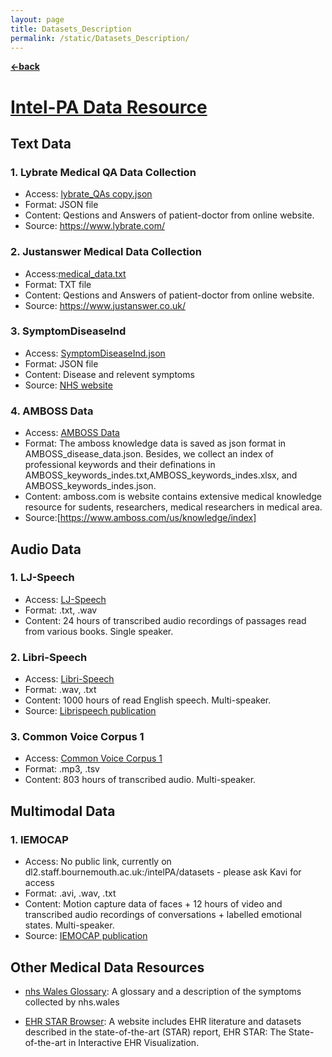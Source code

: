 ```yaml
---
layout: page
title: Datasets_Description
permalink: /static/Datasets_Description/
---
```


[**<-back**](/static)  

# [Intel-PA Data Resource](https://drive.google.com/drive/folders/1tRyAFnQcKjgIXQS9tEsGcFrXRyku92hP?usp=sharing)

## Text Data
### 1. Lybrate Medical QA Data Collection

* Access: [lybrate_QAs copy.json](https://drive.google.com/file/d/12biAtGQN_ciMUx7mNGUS0Qzf3uLv2zFt/view?usp=sharing)
* Format: JSON file
* Content: Qestions and Answers of patient-doctor from online website. 
* Source: https://www.lybrate.com/

### 2. Justanswer Medical Data Collection

* Access:[medical_data.txt](https://drive.google.com/file/d/1dSYQyV-8X79zr3OkE8vV7dmdeegPHA_2/view?usp=sharing)
* Format: TXT file
* Content: Qestions and Answers of patient-doctor from online website. 
* Source: https://www.justanswer.co.uk/

### 3. SymptomDiseaselnd

* Access: [SymptomDiseaseInd.json](https://drive.google.com/file/d/1WNpao6g8Frk3IGAJCLhr6g5wjpbkLXc3/view?usp=sharing)
* Format: JSON file
* Content: Disease and relevent symptoms
* Source: [NHS website](https://www.nhs.uk/)

### 4. AMBOSS Data 

* Access: [AMBOSS Data](https://drive.google.com/drive/folders/1TzIrk_p6JC0ysZ_MhBAdlSOHMifE-cb8?usp=sharing)
* Format: The amboss knowledge data is saved as json format in AMBOSS_disease_data.json. Besides, we collect an index of professional keywords and their definations in AMBOSS_keywords_indes.txt,AMBOSS_keywords_indes.xlsx, and AMBOSS_keywords_indes.json.
* Content: amboss.com is  website contains extensive medical knowledge resource for sudents, researchers, medical researchers in medical area.
* Source:[https://www.amboss.com/us/knowledge/index]



## Audio Data
### 1. LJ-Speech

* Access: [LJ-Speech](https://keithito.com/LJ-Speech-Dataset/)
* Format: .txt, .wav
* Content: 24 hours of transcribed audio recordings of passages read from various books. Single speaker.

### 2. Libri-Speech

* Access: [Libri-Speech](https://www.openslr.org/12)
* Format: .wav, .txt 
* Content: 1000 hours of read English speech. Multi-speaker.
* Source: [Librispeech publication](http://www.danielpovey.com/files/2015_icassp_librispeech.pdf)

### 3. Common Voice Corpus 1

* Access: [Common Voice Corpus 1](https://commonvoice.mozilla.org/en/datasets)
* Format: .mp3, .tsv
* Content: 803 hours of transcribed audio. Multi-speaker.

## Multimodal Data
### 1. IEMOCAP

* Access: No public link, currently on dl2.staff.bournemouth.ac.uk:/intelPA/datasets - please ask Kavi for access 
* Format: .avi, .wav, .txt
* Content: Motion capture data of faces + 12 hours of video and transcribed audio recordings of conversations + labelled emotional states.  Multi-speaker.
* Source: [IEMOCAP publication](https://sail.usc.edu/iemocap/Busso_2008_iemocap.pdf)

## Other Medical Data Resources

* [nhs Wales Glossary](https://phw.nhs.wales/services-and-teams/observatory/resources/glossary/#C): A glossary and a description of the symptoms collected by nhs.wales

* [EHR STAR Browser](https://ehr.wangqiru.com/): A website includes EHR literature and datasets described in the state-of-the-art (STAR) report, EHR STAR: The State-of-the-art in Interactive EHR Visualization.

